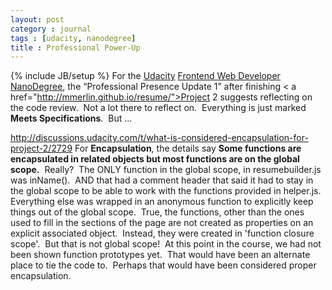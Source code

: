 ```yaml
---
layout: post
category : journal
tags : [udacity, nanodegree]
title : Professional Power-Up
---
```

{% include JB/setup %}
For the
<a href="https://www.udacity.com/">Udacity</a>
<a href="https://www.udacity.com/course/nd001">Frontend Web Developer NanoDegree</a>,
the “Professional Presence Update 1” after finishing
< a href="http://mmerlin.github.io/resume/">Project 2</a>
suggests reflecting on the code review.&nbsp; Not a lot there to reflect on.&nbsp; Everything is just marked **Meets Specifications**.&nbsp; But …

http://discussions.udacity.com/t/what-is-considered-encapsulation-for-project-2/2729
For **Encapsulation**, the details say
**Some functions are encapsulated in related objects but most functions are on the global scope.**&nbsp; Really?&nbsp; The ONLY function in the global scope, in resumebuilder.js was inName().&nbsp; AND that had a comment header that said it had to stay in the global scope to be able to work with the functions provided in helper.js.&nbsp; Everything else was wrapped in an anonymous function to explicitly keep things out of the global scope.&nbsp; True, the functions, other than the ones used to fill in the sections of the page are not created as properties on an explicit associated object.&nbsp; Instead, they were created in 'function closure scope'.&nbsp; But that is not global scope!&nbsp; At this point in the course, we had not been shown function prototypes yet.&nbsp; That would have been an alternate place to tie the code to.&nbsp; Perhaps that would have been considered proper encapsulation.
